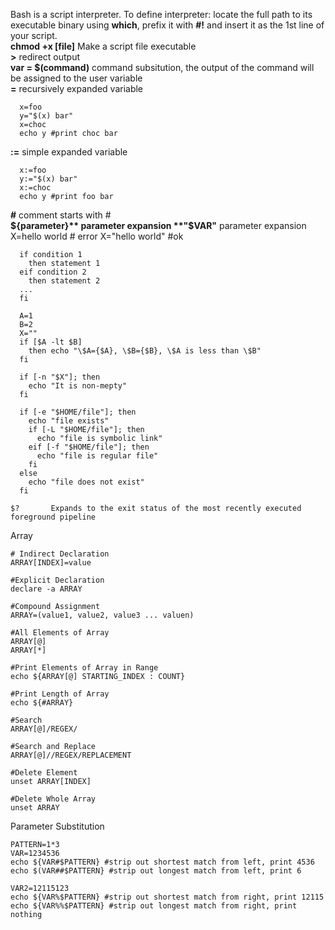 Bash is a script interpreter. 
To define interpreter: locate the full path to its executable binary using **which**, prefix it with **#!** and insert it as the 1st line of your script.    
**chmod +x [file]** Make a script file executable    
**>** redirect output    
**var = $(command)** command subsitution, the output of the command will be assigned to the user variable   
**=** recursively expanded variable
```
  x=foo
  y="$(x) bar"
  x=choc
  echo y #print choc bar
```
**:=** simple expanded variable
```
  x:=foo
  y:="$(x) bar"
  x:=choc
  echo y #print foo bar
```

  
**#** comment starts with #    
**${parameter}** parameter expansion    
**"$VAR"** parameter expansion
X=hello world # error 
X="hello world" #ok

```
  if condition 1
    then statement 1
  eif condition 2
    then statement 2
  ...
  fi
```

```
  A=1
  B=2
  X=""
  if [$A -lt $B] 
    then echo "\$A={$A}, \$B={$B}, \$A is less than \$B" 
  fi 
  
  if [-n "$X"]; then 
    echo "It is non-mepty"
  fi
  
  if [-e "$HOME/file"]; then
    echo "file exists" 
    if [-L "$HOME/file"]; then 
      echo "file is symbolic link"
    eif [-f "$HOME/file"]; then
      echo "file is regular file"
    fi
  else
    echo "file does not exist"
  fi
```
```
$?       Expands to the exit status of the most recently executed foreground pipeline
```

Array
```
# Indirect Declaration
ARRAY[INDEX]=value 

#Explicit Declaration
declare -a ARRAY 

#Compound Assignment 
ARRAY=(value1, value2, value3 ... valuen)

#All Elements of Array
ARRAY[@]
ARRAY[*]

#Print Elements of Array in Range 
echo ${ARRAY[@] STARTING_INDEX : COUNT}  

#Print Length of Array 
echo ${#ARRAY}   

#Search 
ARRAY[@]/REGEX/ 

#Search and Replace 
ARRAY[@]//REGEX/REPLACEMENT 

#Delete Element 
unset ARRAY[INDEX]

#Delete Whole Array 
unset ARRAY
```

Parameter Substitution 
```
PATTERN=1*3
VAR=1234536
echo ${VAR#$PATTERN} #strip out shortest match from left, print 4536 
echo $(VAR##$PATTERN} #strip out longest match from left, print 6 

VAR2=12115123
echo ${VAR%$PATTERN} #strip out shortest match from right, print 12115
echo ${VAR%%$PATTERN} #strip out longest match from right, print nothing 
```
